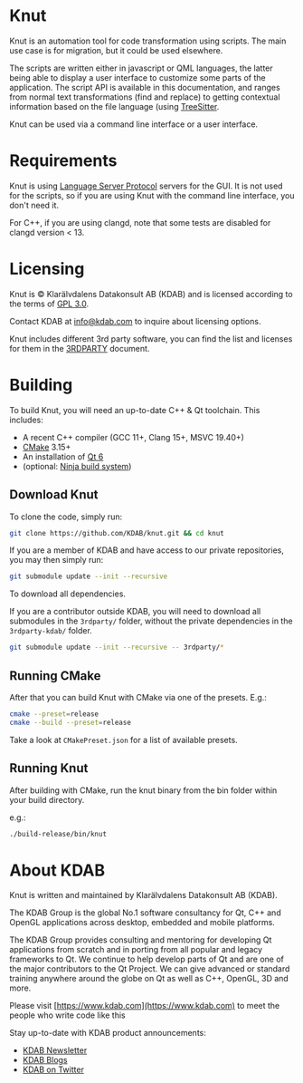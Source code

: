# Knut

Knut is an automation tool for code transformation using scripts. The main use case is for migration, but it could be used elsewhere.

The scripts are written either in javascript or QML languages, the latter being able to display a user interface to customize some parts of the application.
The script API is available in this documentation, and ranges from normal text transformations (find and replace) to getting contextual information based on the file language (using [TreeSitter](https://tree-sitter.github.io/tree-sitter/).

Knut can be used via a command line interface or a user interface.

# Requirements

Knut is using [Language Server Protocol](https://microsoft.github.io/language-server-protocol/) servers for the GUI. It is not used for the scripts, so if you are using Knut with the command line interface, you don't need it.

For C++, if you are using clangd, note that some tests are disabled for clangd version < 13.

# Licensing

Knut is © Klarälvdalens Datakonsult AB (KDAB) and is licensed according to the terms of [GPL 3.0](LICENSES/GPL-3.0-only.txt).

Contact KDAB at <info@kdab.com> to inquire about licensing options.

Knut includes different 3rd party software, you can find the list and licenses for them in the [3RDPARTY](3RDPARTY.md) document.

# Building

To build Knut, you will need an up-to-date C++ & Qt toolchain.
This includes:
- A recent C++ compiler (GCC 11+, Clang 15+, MSVC 19.40+)
- [CMake](https://cmake.org) 3.15+
- An installation of [Qt 6](https://www.qt.io/download-open-source)
- (optional: [Ninja build system](https://ninja-build.org/))

## Download Knut

To clone the code, simply run:
```bash
git clone https://github.com/KDAB/knut.git && cd knut
```

If you are a member of KDAB and have access to our private repositories, you may then simply run:
```bash
git submodule update --init --recursive
```
To download all dependencies.

If you are a contributor outside KDAB, you will need to download all submodules in the `3rdparty/` folder, without the private dependencies in the `3rdparty-kdab/` folder.
```bash
git submodule update --init --recursive -- 3rdparty/*
```

## Running CMake

After that you can build Knut with CMake via one of the presets.
E.g.:
```bash
cmake --preset=release
cmake --build --preset=release
```
Take a look at `CMakePreset.json` for a list of available presets.

## Running Knut

After building with CMake, run the knut binary from the bin folder within your build directory.

e.g.:
```bash
./build-release/bin/knut
```

# About KDAB

Knut is written and maintained by Klarälvdalens Datakonsult AB (KDAB).

The KDAB Group is the global No.1 software consultancy for Qt, C++ and OpenGL applications across desktop, embedded and mobile platforms.

The KDAB Group provides consulting and mentoring for developing Qt applications from scratch and in porting from all popular and legacy frameworks to Qt. We continue to help develop parts of Qt and are one of the major contributors to the Qt Project. We can give advanced or standard training anywhere around the globe on Qt as well as C++, OpenGL, 3D and more.

Please visit [https://www.kdab.com](https://www.kdab.com) to meet the people who write code like this

Stay up-to-date with KDAB product announcements:

* [KDAB Newsletter](https://news.kdab.com)
* [KDAB Blogs](https://www.kdab.com/category/blogs)
* [KDAB on Twitter](https://twitter.com/KDABQt)
